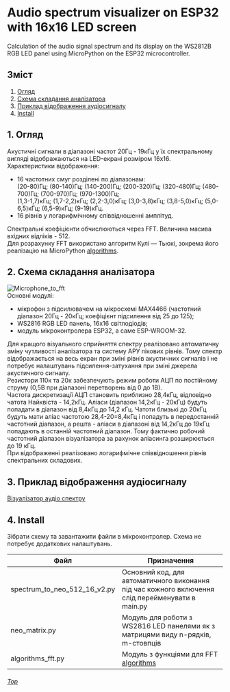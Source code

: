 # Audio spectrum visualizer on ESP32 with 16x16 LED screen
Calculation of the audio signal spectrum and its display on the WS2812B RGB LED panel using MicroPython on the ESP32 microcontroller.

## Зміст  

1. [Огляд](./README.md#1-огляд)
2. [Схема складання аналізатора](./README.md#2-Схема-складання-аналізатора)
3. [Приклад відображення аудіосигналу](./README.md#3-Приклад-відображення-аудіосигналу)
4. [Install](./README.md#4-install)
   
## 1. Огляд

Акустичні сигнали в діапазоні частот 20Гц - 19кГц у їх спектральному вигляді відображаються на LED-екрані розміром 16х16.  
Характеристики відображення:
 - 16 частотних смуг розділені по діапазонам:  
     (20-80)Гц; (80-140)Гц; (140-200)Гц; (200-320)Гц; (320-480)Гц; (480-700)Гц; (700-970)Гц; (970-1300)Гц;  
    (1,3-1,7)кГц; (1,7-2,2)кГц; (2,2-3,0)кГц; (3,0-3,8)кГц; (3,8-5,0)кГц; (5,0-6,5)кГц; (6,5-9)кГц; (9-19)кГц.
 - 16 рівнів у логарифмічному співвідношенні амплітуд.
 
Спектральні коефіцієнти обчислюються через FFT. Величина масива вхідних відліків - 512.  
Для розрахунку FFT використано алгоритм Кулі — Тьюкі, зокрема його реалізацію на MicroPython [algorithms](https://github.com/peterhinch/micropython-fourier). 

## 2. Схема складання аналізатора

![Microphone_to_fft](https://github.com/Alex-Teteria/Audio-spectrum-analyzer-on-ESP32-with-16x16-LED-screen/assets/94607514/c6ebc0d4-dcde-469f-9ded-90e17a0b98d9)  
Основні модулі:
- мікрофон з підсилювачем на мікросхемі MAX4466 (частотний діапазон 20Гц - 20кГц; коефіцієнт підсилення від 25 до 125);
- WS2816 RGB LED панель, 16х16 світлодіодів;
- модуль мікроконтролера ESP32, а саме ESP-WROOM-32.
 
Для кращого візуального сприйняття спектру реалізовано автоматичну зміну чутливості аналізатора та систему АРУ пікових рівнів. Тому спектр відображається на весь екран при зміні рівнів акустичних сигналів і не потребує налаштувань підсилення-затухання при зміні джерела акустичного сигналу.  
Резистори 110к та 20к забезпечують режим роботи АЦП по постійному струму (0,5В при діапазоні перетворень від 0 до 1В).  
Частота дискретизації АЦП становить приблизно 28,4кГц, відповідно чатота Найквіста - 14,2кГц. Аліаси (діапазон 14,2кГц - 20кГц) будуть попадати в діапазон від 8,4кГц до 14,2 кГц. Чатоти близькі до 20кГц будуть мати аліас частотою 28,4-20=8,4кГц і попадуть в передостанній частотний діапазон, а решта - аліаси в діапазоні від 14,2кГц до 19кГц попадають в останній частотний діапазон. Тому фактично робочий частотний діапазон візуалізатора за рахунок аліасинга розширюється до 19 кГц.  
При відображенні реалізовано логарифмічне співвідношення рівнів спектральних складових.

## 3. Приклад відображення аудіосигналу  

[Візуалізатор аудіо спектру](https://www.youtube.com/watch?v=adPKXyhDuic)  

## 4. Install

Зібрати схему та завантажити файли в мікроконтролер. Схема не потребує додаткових налаштувань.  

| Файл | Призначення |
| --- | --- |
| spectrum_to_neo_512_16_v2.py | Основний код, для автоматичного виконання під час кожного включення слід перейменувати в main.py |
| neo_matrix.py | Модуль для роботи з WS2816 LED панелями як з матрицями виду n-рядків, m-стовпців |
| algorithms_fft.py | Модуль з функціями для FFT [algorithms](https://github.com/peterhinch/micropython-fourier)  |

###### [Top](./README.md#зміст)  




